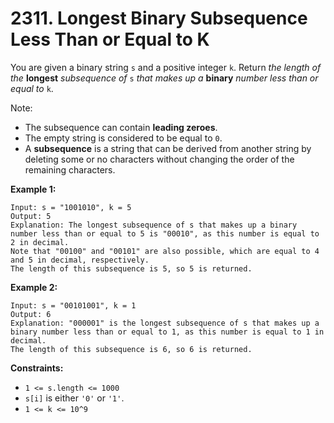 # 2311. Longest Binary Subsequence Less Than or Equal to K
You are given a binary string `s` and a positive integer `k`. Return *the length of the* **longest** *subsequence of* `s` *that makes up a* **binary** *number less than or equal to* `k`.  

Note:  
- The subsequence can contain **leading zeroes**.  
- The empty string is considered to be equal to `0`.  
- A **subsequence** is a string that can be derived from another string by deleting some or no characters without changing the order of the remaining characters.  


**Example 1:**
```
Input: s = "1001010", k = 5
Output: 5
Explanation: The longest subsequence of s that makes up a binary number less than or equal to 5 is "00010", as this number is equal to 2 in decimal.
Note that "00100" and "00101" are also possible, which are equal to 4 and 5 in decimal, respectively.
The length of this subsequence is 5, so 5 is returned.
```

**Example 2:**
```
Input: s = "00101001", k = 1
Output: 6
Explanation: "000001" is the longest subsequence of s that makes up a binary number less than or equal to 1, as this number is equal to 1 in decimal.
The length of this subsequence is 6, so 6 is returned.
```

**Constraints:**
- `1 <= s.length <= 1000`
- `s[i]` is either `'0'` or `'1'`.
- `1 <= k <= 10^9`
